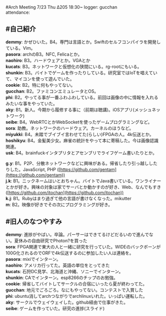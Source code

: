 #Arch Meeting 7/23 Thu Δ205 18:30~
logger: gucchan  
attendance: 

#自己紹介
-----
**demmy**: かぜひいた。B4。専門は言語とか。Swiftのセルフコンパイラを開発している。Vim。  
**pasora**: archのB3。NFC, Felicaとか。  
**naohiro**: B3。ハードウェアとか。VGAとか  
**kucats**: B3。ネットワークと仮想化の狭間にいる。rg-rootにもいる。  
**shunkin**: B3。バイトでゲームを作ったりしている。研究室ではIoTを唱えていて、マイコンを使って遊んでいた。  
**cookie**: B2。特に何もやってない。  
**gucchan**: B2。ファミコンエミュレータとOS。  
**phi**: B2。やってる事が一番ふわふわしている。前回は画像の中に情報を入れるみたいな事をやっていた。  
**aky**: B1。新人。今期から履修する事に（前期は聴講)。iOSアプリ(メッシュネットワーク)  
**seibe**: B4。WebRTCとかWebSocketを使ったゲームプログラミングなど。  
**sora**: 助教。ネットワークのハードウェア。カーネルのほうなど。  
**miyukki**: B4。未踏でブイブイ言わせてた(らしい)FPGAの人。4k伝送とか。  
**hoshikyu**: B4。金髪美少女。麻雀の統計をやって本に寄稿した。今は画像認識関連。    
**usk**: B4。brainfuckインタプリタとアセンブリでライフゲーム書いたりとか。   

**g.y**: B1。P2P、分散ネットワークなどに興味がある。帰省したり引っ越ししたりした。JavaScript, PHP ([https://github.com/gentam](https://github.com/gentam))  
**j.k**: B1。ニックネームはいとおちゃん。バイトでJava書いている。ワンライナーとかが好き。興味の対象は家でサーバとか動かすのが好き、Web、なんでもすき ([https://github.com/itochan](https://github.com/itochan))  
**k.j**: B1。Rubyはまり過ぎて他の言語が書けなくなった。mikutter  
**m**: B2。映像が好きでその次にプログラミングが好き。

#旧人のなつやすみ
-----
**demmy**: 進捗がやばい。卒論。パーサーはできてるけどだるいので進んでない。夏休みの自由研究でPhoton?を買った  
**sora**: FPGA関連で東大の人と一緒に研究を行っていた。WIDEのバックボーンが100G化されるのでORFで4k伝送するのに参加したい人は連絡を。  
**pasora**: mixiでインターン。  
**naohiro**: アメリカ行ってた。英語の単位をとってきた  
**kucats**: 石狩DC見学、北海道と沖縄、ソニーでインターン。  
**shunkin**: CAでインターン。esp8266のチップのお勉強。  
**cookie**: 帰省してバイトしてサークルの合宿にいったら夏が終わってた。    
**gucchan**: 地元でごろごろ。なにもやってない。コンテストで入賞した  
**phi**: ubuntu消してarchつながりでarchlinuxいれた。いっぱい運転した。    
**aky**: サークルでウェイウェイした。github経由で仕事がきた。  
**seibe**: ゲームを作っていた。研究の進捗(スライド)  
